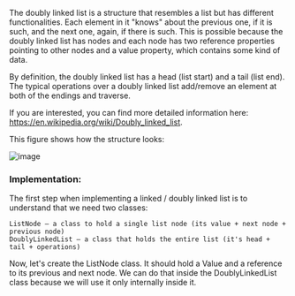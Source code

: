 The doubly linked list is a structure that resembles a list but has different functionalities. Each element in it "knows" about the previous one, if it is such, and the next one, again, if there is such. This is possible because the doubly linked list has nodes and each node has two reference properties pointing to other nodes and a value property, which contains some kind of data.

By definition, the doubly linked list has a head (list start) and a tail (list end). The typical operations over a doubly linked list add/remove an element at both of the endings and traverse.

If you are interested, you can find more detailed information here: https://en.wikipedia.org/wiki/Doubly_linked_list.

This figure shows how the structure looks:

![image](https://user-images.githubusercontent.com/45227327/216958397-4e404b68-65e5-4155-b47c-869c3c166031.png)

### Implementation:

The first step when implementing a linked / doubly linked list is to understand that we need two classes:

	ListNode – a class to hold a single list node (its value + next node + previous node)
	DoublyLinkedList – a class that holds the entire list (it's head + tail + operations)

Now, let's create the ListNode class. It should hold a Value and a reference to its previous and next node. We can do that inside the DoublyLinkedList class because we will use it only internally inside it. 
